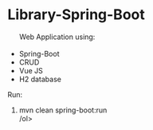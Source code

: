# Library-Spring-Boot
<ul>
  Web Application using:
<br />
<br />
<li>Spring-Boot</li>
<li>CRUD</li>
<li>Vue JS</li>
<li>H2 database</li>
</ul>

Run:
<ol>
<li>mvn clean spring-boot:run</li>
 /ol>



